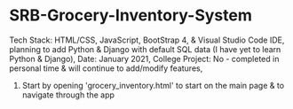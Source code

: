 # SRB-Grocery-Inventory-System

Tech Stack:        HTML/CSS, JavaScript, BootStrap 4, & Visual Studio Code IDE, planning to add Python & Django with default SQL data (I have yet to learn Python & Django),
Date:              January 2021,
College Project:   No - completed in personal time & will continue to add/modify features,

1. Start by opening 'grocery_inventory.html' to start on the main page & to navigate through the app

